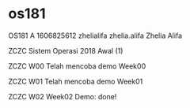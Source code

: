 # os181
OS181 A 1606825612 zhelialifa zhelia.alifa Zhelia Alifa

ZCZC Sistem Operasi 2018 Awal (1)

ZCZC W00 Telah mencoba demo Week00

ZCZC W01 Telah mencoba demo Week01

ZCZC W02 Week02 Demo: done!
